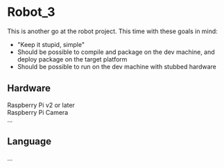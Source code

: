 # Robot_3

This is another go at the robot project. This time with these goals in mind:

* "Keep it stupid, simple"
* Should be possible to compile and package on the dev machine, and deploy package on the target platform
* Should be possible to run on the dev machine with stubbed hardware

## Hardware
Raspberry Pi v2 or later  
Raspberry Pi Camera  
...

## Language
...

